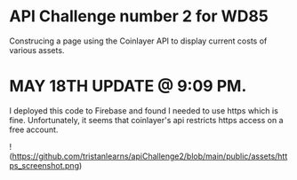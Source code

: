 # API Challenge number 2 for WD85

Construcing a page using the Coinlayer API to display current costs of various assets.

# MAY 18TH UPDATE @ 9:09 PM.

I deployed this code to Firebase and found I needed to use https which is fine. Unfortunately, it seems that coinlayer's api restricts https access on a free account.

!(https://github.com/tristanlearns/apiChallenge2/blob/main/public/assets/https_screenshot.png)
